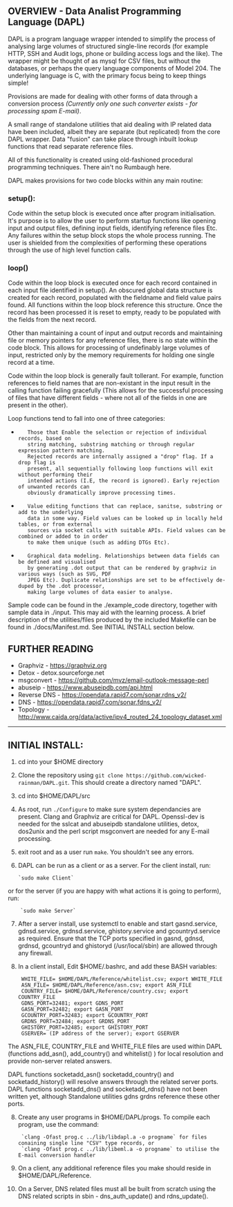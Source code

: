 ##                        OVERVIEW - Data Analist Programming Language (DAPL)

DAPL is a program language wrapper intended to simplify the process of analysing large volumes of structured 
single-line records (for example HTTP, SSH and Audit logs, phone or building access logs and the like). 
The wrapper might be thought of as mysql for CSV files, but without the databases, or perhaps the query language 
components of Model 204. The underlying language is C, with the primary focus being to keep things simple!

Provisions are made for dealing with other forms of data through a conversion process 
_(Currently only one such converter exists - for processing spam E-mail)_. 

A small range of standalone utilities that aid dealing with IP related data have been included, albeit they are 
separate (but replicated) from the core DAPL wrapper. Data "fusion" can take place through inbuilt lookup functions
that read separate reference files. 

All of this functionality is created using old-fashioned procedural programming techniques. There ain't no Rumbaugh here.

DAPL makes provisions for two code blocks within any main routine:

### setup():
Code within the setup block is executed once after program initialisation. It's purpose is to 
allow the user to perform startup functions like opening input and output files, defining input 
fields, identifying reference files Etc. Any failures within the setup block stops the whole process 
running. The user is shielded from the complexities of performing these operations through the use
of high level function calls.  

### loop()  

Code within the loop block is executed once for each record contained in each input file identified 
in setup(). An obscured global data structure is created for each record, populated with the fieldname and 
field value pairs found. All functions within the loop block reference this structure. Once the record has 
been processed it is reset to empty, ready to be populated with the fields from the next record. 
    
Other than maintaining a count of input and output records and maintaining file or memory pointers for any 
reference files, there is no state within the code block. This allows for processing of undefinably 
large volumes of input, restricted only by the memory requirements for holding one single record at a time.  

Code within the loop block is generally fault tollerant. For example, function references to field names 
that are non-existant in the input result in the calling function failing gracefully (This allows for the 
successful processing of files that have different fields - where not all of the fields in one are present 
in the other).  

Loop functions tend to fall into one of three categories:

-        Those that Enable the selection or rejection of individual records, based on
         string matching, substring matching or through regular expression pattern matching. 
         Rejected records are internally assigned a "drop" flag. If a drop flag is 
         present, all sequentially following loop functions will exit without performing their 
         intended actions (I.E, the record is ignored). Early rejection of unwanted records can 
         obviously dramatically improve processing times.
         
-        Value editing functions that can replace, sanitse, substring or add to the underlying
         data in some way. Field values can be looked up in locally held tables, or from external
         sources via socket calls with suitable APIs. Field values can be combined or added to in order
         to make them unique (such as adding DTGs Etc). 
         
-        Graphical data modeling. Relationships between data fields can be defined and visualised
         by generating .dot output that can be rendered by graphviz in various ways (such as SVG, PDF 
         JPEG Etc). Duplicate relationships are set to be effectively de-duped by the .dot processor, 
         making large volumes of data easier to analyse.
         
Sample code can be found in the ./example_code directory, together with sample data in ./input. This 
may aid with the learning process. A brief description of the utilities/files produced by the included 
Makefile can be found in ./docs/Manifest.md. See INITIAL INSTALL section below.

## FURTHER READING

- Graphviz        - https://graphviz.org
- Detox           - detox.sourceforge.net
- msgconvert      - https://github.com/mvz/email-outlook-message-perl
- abuseip         - https://www.abuseipdb.com/api.html
- Reverse DNS     - https://opendata.rapid7.com/sonar.rdns_v2/
- DNS             - https://opendata.rapid7.com/sonar.fdns_v2/
- Topology        - http://www.caida.org/data/active/ipv4_routed_24_topology_dataset.xml
        
        
------------------------------------------------------------------------------------------------

## INITIAL INSTALL:

1.  cd into your $HOME directory

2.  Clone the repository using `git clone https://github.com/wicked-rainman/DAPL.git`. This should create a 
directory named "DAPL".

3.  cd into $HOME/DAPL/src

4.  As root, run `./Configure` to make sure system dependancies are present. Clang and Graphviz are critical for 
DAPL. Openssl-dev is needed for the  sslcat and abuseipdb standalone utilities, detox, dos2unix and the perl 
script msgconvert are needed for any E-mail processing.

5.  exit root and as a user run `make`. You shouldn't see any errors.

6.  DAPL can be run as a client or as a server. For the client install, run:

        `sudo make Client` 
      
or for the server (if you are happy with what actions it is going to perform), run:

        `sudo make Server`

7. After a server install, use systemctl to enable and start gasnd.service, gdnsd.service, grdnsd.service, 
ghistory.service and gcountryd.service as required. Ensure that the TCP ports specified in gasnd, gdnsd, 
grdnsd, gcountryd and ghistoryd (/usr/local/sbin) are allowed through any firewall.


8. In a client install, Edit $HOME/.bashrc, and add these BASH variables:

        WHITE_FILE= $HOME/DAPL/Reference/whitelist.csv; export WHITE_FILE
        ASN_FILE= $HOME/DAPL/Reference/asn.csv; export ASN_FILE
        COUNTRY_FILE= $HOME/DAPL/Reference/country.csv; export COUNTRY_FILE
        GDNS_PORT=32481; export GDNS_PORT
        GASN_PORT=32482; export GASN_PORT
        GCOUNTRY_PORT=32483; export GCOUNTRY_PORT
        GRDNS_PORT=32484; export GRDNS_PORT
        GHISTORY_PORT=32485; export GHISTORY_PORT
        GSERVER= (IP address of the server); export GSERVER
        
The ASN_FILE, COUNTRY_FILE and WHITE_FILE files are used within DAPL (functions add_asn(), add_country() 
and whitelist() ) for local resolution and provide non-server related answers. 

DAPL functions socketadd_asn() socketadd_country() and socketadd_history() will resolve answers through 
the related server ports. DAPL functions socketadd_dns() and socketadd_rdns() have not been written yet, 
although Standalone utilities gdns grdns reference these other ports. 

8. Create any user programs in $HOME/DAPL/progs. To compile each program, use the command:

        `clang -Ofast prog.c ../lib/libdapl.a -o progname` for files conaining single line "CSV" type records, or
        `clang -Ofast prog.c ../lib/libeml.a -o progname` to utilise the E-mail conversion handler

9. On a client, any additional reference files you make should reside in $HOME/DAPL/Reference. 

10. On a Server, DNS related files must all be built from scratch using the DNS related scripts in sbin - dns_auth_update() 
and rdns_update(). 



